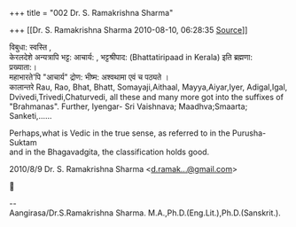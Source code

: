 +++
title = "002 Dr. S. Ramakrishna Sharma"

+++
[[Dr. S. Ramakrishna Sharma	2010-08-10, 06:28:35 [Source](https://groups.google.com/g/bvparishat/c/GzadZcgEBUs)]]



विबुधा: स्वस्ति ,  
केरलदेशे अन्यत्रापि भट्ट: आचार्य: , भट्टश्रीपाद: (Bhattatiripaad in Kerala) इति ब्रह्मणा:  
प्रख्याता:।  
महाभारते'पि "आचार्य" द्रोण: भीष्म: अश्वथामा एवं च पठ्यते ।  
कालान्तरे Rau, Rao, Bhat, Bhatt, Somayaji,Aithaal, Mayya,Aiyar,Iyer, Adigal,Igal,  
Dvivedi,Trivedi,Chaturvedi, all these and many more got into the suffixes of  
"Brahmanas". Further, Iyengar- Sri Vaishnava; Maadhva;Smaarta; Sanketi,......  
  
Perhaps,what is Vedic in the true sense, as referred to in the Purusha-Suktam  
and in the Bhagavadgita, the classification holds good.  
  
  

2010/8/9 Dr. S. Ramakrishna Sharma \<[d.ramak...@gmail.com]()\>



  
  
  
--  
Aangirasa/Dr.S.Ramakrishna Sharma. M.A.,Ph.D.(Eng.Lit.),Ph.D.(Sanskrit.).  

